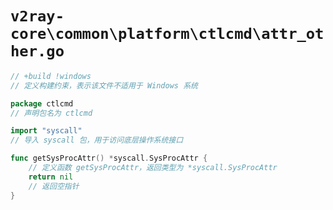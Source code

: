 # `v2ray-core\common\platform\ctlcmd\attr_other.go`

```go
// +build !windows
// 定义构建约束，表示该文件不适用于 Windows 系统

package ctlcmd
// 声明包名为 ctlcmd

import "syscall"
// 导入 syscall 包，用于访问底层操作系统接口

func getSysProcAttr() *syscall.SysProcAttr {
    // 定义函数 getSysProcAttr，返回类型为 *syscall.SysProcAttr
    return nil
    // 返回空指针
}
```